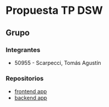 # Propuesta TP DSW

## Grupo
### Integrantes
* 50955 - Scarpecci, Tomás Agustín

### Repositorios
* [frontend app](https://github.com/tomasscarpecci/frontend-app)
* [backend app](https://github.com/tomasscarpecci/backend-app)
